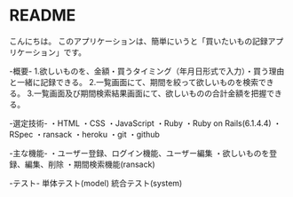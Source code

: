 # README
こんにちは。
このアプリケーションは、簡単にいうと「買いたいもの記録アプリケーション」です。

-概要-
1.欲しいものを、金額・買うタイミング（年月日形式で入力）・買う理由と一緒に記録できる。
2.一覧画面にて、期間を絞って欲しいものを検索できる。
3.一覧画面及び期間検索結果画面にて、欲しいものの合計金額を把握できる。

-選定技術-
・HTML
・CSS
・JavaScript
・Ruby
・Ruby on Rails(6.1.4.4)
・RSpec
・ransack
・heroku
・git
・github

-主な機能-
・ユーザー登録、ログイン機能、ユーザー編集
・欲しいものを登録、編集、削除
・期間検索機能(ransack)

-テスト-
単体テスト(model)
統合テスト(system)



